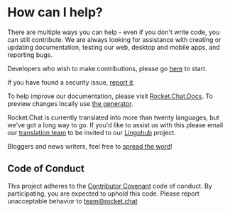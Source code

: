 # How can I help?

There are multiple ways you can help - even if you don't write code, you
can still contribute.  We are always looking for assistance with creating or
updating documentation, testing our web, desktop and mobile apps, and
reporting bugs.

Developers who wish to make contributions, please go
[here](/1.%20Contributing/Developing/) to start.

If you have found a security issue, [report
it](/1.%20Contributing/Security/).

To help improve our documentation, please visit
[Rocket.Chat.Docs](https://github.com/RocketChat/Rocket.Chat.Docs). To
preview changes locally use [the
generator](https://github.com/RocketChat/Rocket.Chat.Docs.Generator).

Rocket.Chat is currently translated into more than twenty languages, but
we've got a long way to go. If you'd like to assist us with this please
email our [translation team](mailto:translations@rocket.chat) to be
invited to our [Lingohub](https://translate.lingohub.com) project.

Bloggers and news writers, feel free to [spread the
word](/1.%20Contributing/Promoting/)!

## Code of Conduct

This project adheres to the [Contributor
Covenant](http://contributor-covenant.org) code of conduct. By
participating, you are expected to uphold this code. Please report
unacceptable behavior to team@rocket.chat
